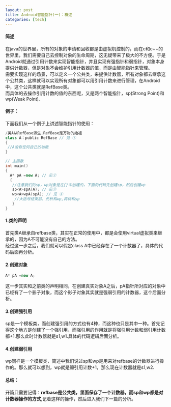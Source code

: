 ```yaml
---
layout: post
title: Android智能指针(一)：概述
categories: [tech]
---
```

#### 简述
在java的世界里，所有的对象的申请和回收都是由虚拟机控制的，而在c和c++的世界里，我们需要自己去控制对象的生命周期，这无疑带来了极大的不方便。于是Android就通过引用计数来实现智能指针，并且实现有强指针和弱指针，对象本身提供计数器，但是对象不会维护引用计数器的值，而是由智能指针来管理。  
需要实现这样的场景，可以定义一个公共类，来提供计数器，所有对象都去继承这个公共类，这样就可以实现所有对象都可以用引用计数来进行管理，在Android中，这个公共类就是RefBase类。  
而具体的去操作引用计数的值的东西呢，又是两个智能指针，sp(Strong Point)和wp(Weak Point).
#### 例子：
下面我们从一个例子上讲述智能指针的使用：  
```c++
/类A从RefBase派生,RefBase是万物的始祖
class A：public RefBase // 见 ①
{
 //A没有任何自己的功能
}

// 主函数
int main()
{
  A* pA =new A; // 见②
  {
   //注意我们的sp，wp对象是在{}中创建的，下面的代码先创建sp，然后创建wp
   sp<A>spA(A); // 见③
   wp<A>wpA(spA); // 见 ④
    //大括号结束前，先析构wp,再析构sp
   }
}
```
#### 1.类的声明
首先类A继承自refbase类，其实在正常的使用中，都是会使用virtual虚拟类来继承的，因为A不可能没有自己的方法。  
经过这一步之后，我们就可以假定class A中已经存在了一个计数器了，具体的代码后面再分析。  
#### 2.创建对象
```c++
A* pA =new A;
```
这一步其实和之前类的声明相同，在创建真实对象A之后，pA指针所对应的对象中已经有了一个影子对象，而这个影子对象其实就是强弱引用的计数器，这个后面分析。
#### 3.创建强引用
sp是一个模板类，而创建强引用的方式也有4种，而这种也只是其中一种。首先记得这个地方是创建了一个强引用，而强引用的作用就是将强引用计数和弱引用计数都+1.那么此时计数器就是s1,w1.具体的代码逻辑后面分析。
#### 4.创建弱引用
wp同样是一个模板类，简述中我们说过sp和wp是用来对refbase的计数器进行操作的。那么就可以想到，wp就是弱引用计数+1，那么现在计数器就是s1,w2.
#### 总结：
开篇只需要记得：__refbase是公共类，里面保存了一个计数器，而sp和wp都是对计数器操作的方式__,记着这样的操作，然后进入我们下一篇的分析。